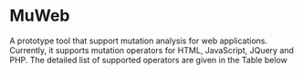 # MuWeb
A prototype tool that support mutation analysis for web applications. Currently, it supports mutation operators for HTML, JavaScript, JQuery and PHP. The detailed list of supported operators are given in the Table below
